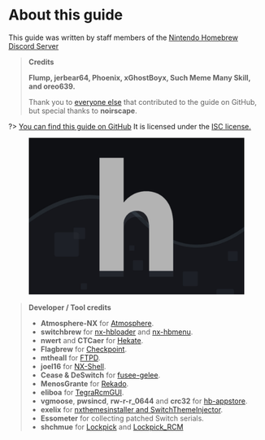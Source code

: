 # About this guide

This guide was written by staff members of the [Nintendo Homebrew Discord Server](https://discord.gg/C29hYvh)

> **Credits**
>
> **Flump, jerbear64, Phoenix, xGhostBoyx, Such Meme Many Skill, and oreo639.**
>
> Thank you to [everyone else](https://github.com/nh-server/switch-guide/graphs/contributors) that contributed to the guide on GitHub, but special thanks to **noirscape**.

?> [You can find this guide on GitHub](https://github.com/nh-server/switch-guide) It is licensed under the [ISC license.](https://github.com/nh-server/switch-guide/blob/master/LICENSE.md)

<figure class="thumbnails">
    <img src="docs/assets/img/nh.jpg" alt="Nintendo Homebrew" title="Nintendo Homebrew">
</figure>

> **Developer / Tool credits**
> - **Atmosphere-NX** for [Atmosphere](https://github.com/Atmosphere-NX/Atmosphere).
> - **switchbrew** for [nx-hbloader](https://github.com/switchbrew/nx-hbloader) and [nx-hbmenu](https://github.com/switchbrew/nx-hbmenu).
> - **nwert** and **CTCaer** for [Hekate](https://github.com/CTCaer/hekate).
> - **Flagbrew** for [Checkpoint](https://github.com/FlagBrew/Checkpoint).
> - **mtheall** for [FTPD](https://github.com/mtheall/ftpd/).
> - **joel16** for [NX-Shell](https://github.com/joel16/NX-Shell).
> - **Cease & DeSwitch** for [fusee-gelee](https://github.com/Cease-and-DeSwitch/fusee-launcher).
> - **MenosGrante** for [Rekado](https://github.com/MenosGrante/Rekado).
> - **eliboa** for [TegraRcmGUI](https://github.com/eliboa/TegraRcmGUI).
> - **vgmoose**, **pwsincd**, **rw-r-r_0644** and **crc32** for [hb-appstore](https://github.com/vgmoose/hb-appstore).
> - **exelix** for [nxthemesinstaller and SwitchThemeInjector](https://github.com/exelix11/SwitchThemeInjector).
> - **Essometer** for collecting patched Switch serials.
> - **shchmue** for [Lockpick](https://github.com/shchmue/Lockpick/releases) and [Lockpick_RCM](https://github.com/shchmue/Lockpick_RCM/releases)